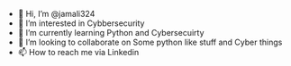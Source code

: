 - 👋 Hi, I’m @jamali324
- 👀 I’m interested in Cybbersecurity
- 🌱 I’m currently learning Python and Cybersecuirty
- 💞️ I’m looking to collaborate on Some python like stuff and Cyber things
- 📫 How to reach me via Linkedin 

<!---
jamali324/jamali324 is a ✨ special ✨ repository because its `README.md` (this file) appears on your GitHub profile.
You can click the Preview link to take a look at your changes.
--->
